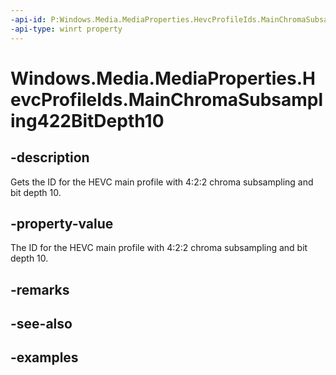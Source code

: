 ```yaml
---
-api-id: P:Windows.Media.MediaProperties.HevcProfileIds.MainChromaSubsampling422BitDepth10
-api-type: winrt property
---
```


# Windows.Media.MediaProperties.HevcProfileIds.MainChromaSubsampling422BitDepth10

<!--
public static int MainChromaSubsampling422BitDepth10 { get; }
-->


## -description

Gets the ID for the HEVC main profile with 4:2:2 chroma subsampling and bit depth 10.

## -property-value

The ID for the HEVC main profile with 4:2:2 chroma subsampling and bit depth 10.

## -remarks

## -see-also

## -examples


